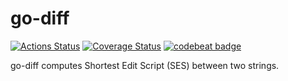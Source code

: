 # go-diff

[![Actions Status](https://github.com/masaxsuzu/go-diff/workflows/go/badge.svg)](https://github.com/masaxsuzu/go-diff/actions)
[![Coverage Status](https://coveralls.io/repos/github/masaxsuzu/go-diff/badge.svg?branch=master)](https://coveralls.io/github/masaxsuzu/go-diff?branch=master)
[![codebeat badge](https://codebeat.co/badges/024a2b2e-c5f5-4f1b-85c1-2627229bf3e9)](https://codebeat.co/projects/github-com-masaxsuzu-go-diff-master)

go-diff computes Shortest Edit Script (SES) between two strings.
